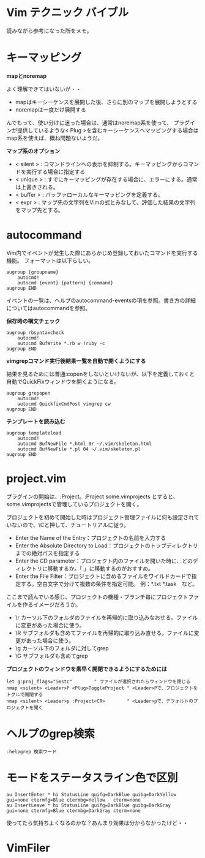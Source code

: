 # Vim テクニック バイブル

読みながら参考になった所をメモ。

# キーマッピング

**mapとnoremap**

よく理解できてはいないが・・

- mapはキーシーケンスを展開した後、さらに別のマップを展開しようとする
- noremapは一度だけ展開する

んでもって、使い分けに迷った場合は、通常はnoremap系を使って、
プラグインが提供しているような< Plug \>を含むキーシーケンスへマッピングする場合は
map系を使えば、概ね問題ないようだ。

**マップ系のオプション**

- < silent > : コマンドラインへの表示を抑制する。キーマッピングからコマンドを実行する場合に指定する
- < unique > : すでにキーマッピングが存在する場合に、エラーにする。通常は上書きされる。
- < buffer > : バッファローカルなキーマッピングを定義する。
- < expr > : マップ先の文字列をVimの式とみなして、評価した結果の文字列をマップ先とする。

# autocommand

Vim内でイベントが発生した際にあらかじめ登録しておいたコマンドを実行する機能。
フォーマットは以下らしい。

    augroup {groupname}
		autocmd!
		autocmd {event} {pattern} {command}
	augroup END

イベントの一覧は、ヘルプのautocommand-eventsの項を参照。書き方の詳細についてはautocommandを参照。

**保存時の構文チェック**

    augroup rbsyntaxcheck
		autocmd!
		autocmd BufWrite *.rb w !ruby -c
	augroup END

**vimgrepコマンド実行後結果一覧を自動で開くようにする**

結果を見るためには普通:copenをしないといけないが、以下を定義しておくと自動でQuickFixウィンドウを開くようになる。

    augroup grepopen
		autocmd!
		autocmd QuickfixCmdPost vimgrep cw
	augroup END

**テンプレートを読み込む**

    augroup templateload
		autocmd!
		autocmd BufNewFile *.html 0r ~/.vim/skeleton.html
		autocmd BufNewFile *.pl 04 ~/.vim/skeleton.pl
	augroup END



# project.vim

プラグインの開始は、:Project。:Project some.vimprojects とすると、some.vimprojectsで管理しているプロジェクトを開く。

プロジェクトを初めて開始した時はプロジェクト管理ファイルに何も設定されていないので、\Cと押して、チュートリアルに従う。

- Enter the Name of the Entry：プロジェクトの名前を入力する
- Enter the Absolute Directory to Load：プロジェクトのトップディレクトリまでの絶対パスを指定する
- Enter the CD parameter：プロジェクト内のファイルを開いた時に、どのディレクトリに移動するか。「.」に移動するのがおすすめ。
- Enter the File Filter：プロジェクトに含めるファイルをワイルドカードで指定する。空白文字で分けて複数の条件を指定可能。
例：\*.txt \*.task　など。

ここまで読んでいる感じ、プロジェクトの機種・ブランチ毎にプロジェクトファイルを作るイメージだろうか。

- \r カーソル下のフォルダのファイルを再帰的に取り込みなおせる。ファイルに変更があった場合に使う。
- \R サブフォルダも含めてファイルを再帰的に取り込み直せる。ファイルに変更があった場合に使う。
- \g カーソル下のフォルダに対してgrep
- \G サブフォルダも含めてgrep

**プロジェクトのウィンドウを素早く開閉できるようにするためには**

    let g:proj_flags="imstc"		" ファイルが選択されたらウィンドウを閉じる
	nmap <silent> <Leader>P <Plug>ToggleProject	" <Leader>Pで、プロジェクトをトグルで開閉する
	nmap <silent> <Leader>p :Project<CR>		" <Leader>pで、デフォルトのプロジェクトを開く

# ヘルプのgrep検索

    :helpgrep 検索ワード

# モードをステータスライン色で区別

    au InsertEnter * hi StatusLine guifg=DarkBlue guibg=DarkYellow gui=none ctermfg=Blue ctermbg=Yellow   cterm=none
    au InsertLeave * hi StatusLine guifg=DarkBlue guibg=DarkGray   gui=none ctermfg=Blue ctermbg=DarkGray cterm=none

使ってたら気持ちよくなるのかな？あんまり効果は分からなかったけど・・


# VimFiler





